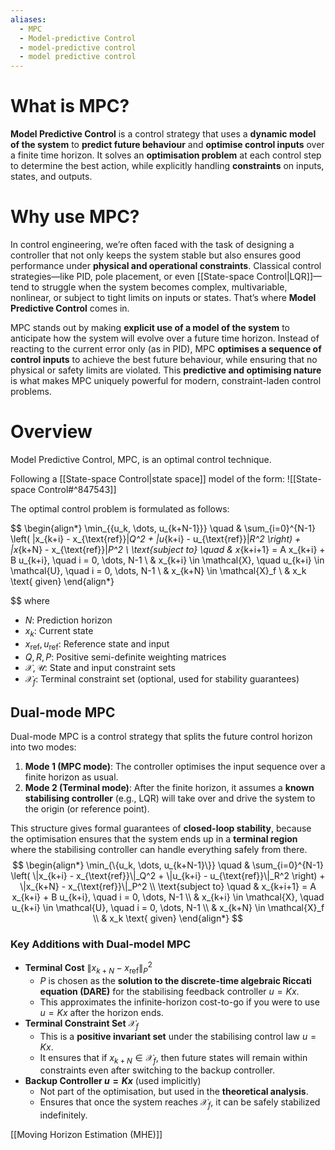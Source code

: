 ```yaml
---
aliases:
  - MPC
  - Model-predictive Control
  - model-predictive control
  - model predictive control
---
```

# What is MPC?

**Model Predictive Control** is a control strategy that uses a **dynamic model of the system** to **predict future behaviour** and **optimise control inputs** over a finite time horizon. It solves an **optimisation problem** at each control step to determine the best action, while explicitly handling **constraints** on inputs, states, and outputs.

# Why use MPC?
In control engineering, we’re often faced with the task of designing a controller that not only keeps the system stable but also ensures good performance under **physical and operational constraints**. Classical control strategies—like PID, pole placement, or even [[State-space Control|LQR]]—tend to struggle when the system becomes complex, multivariable, nonlinear, or subject to tight limits on inputs or states. That’s where **Model Predictive Control** comes in.

MPC stands out by making **explicit use of a model of the system** to anticipate how the system will evolve over a future time horizon. Instead of reacting to the current error only (as in PID), MPC **optimises a sequence of control inputs** to achieve the best future behaviour, while ensuring that no physical or safety limits are violated. This **predictive and optimising nature** is what makes MPC uniquely powerful for modern, constraint-laden control problems.

# Overview
Model Predictive Control, MPC, is an optimal control technique. 

Following a [[State-space Control|state space]] model of the form:
![[State-space Control#^847543]]


The optimal control problem is formulated as follows:

$$
\begin{align*}
\min_{\{u_k, \dots, u_{k+N-1}\}} \quad & \sum_{i=0}^{N-1} \left( \|x_{k+i} - x_{\text{ref}}\|_Q^2 + \|u_{k+i} - u_{\text{ref}}\|_R^2 \right) + \|x_{k+N} - x_{\text{ref}}\|_P^2 \\
\text{subject to} \quad & x_{k+i+1} = A x_{k+i} + B u_{k+i}, \quad i = 0, \dots, N-1 \\
& x_{k+i} \in \mathcal{X}, \quad u_{k+i} \in \mathcal{U}, \quad i = 0, \dots, N-1 \\
& x_{k+N} \in \mathcal{X}_f \\
& x_k \text{ given}
\end{align*}

$$
where
- $N$: Prediction horizon
- $x_k$​: Current state
- $x_{\text{ref}}, u_{\text{ref}}$​: Reference state and input
- $Q,R,P$: Positive semi-definite weighting matrices
- $\mathcal{X}, \mathcal{U}$: State and input constraint sets
- $\mathcal{X}_f$​: Terminal constraint set (optional, used for stability guarantees)

## Dual-mode MPC
Dual-mode MPC is a control strategy that splits the future control horizon into two modes:

1. **Mode 1 (MPC mode)**: The controller optimises the input sequence over a finite horizon as usual.
2. **Mode 2 (Terminal mode)**: After the finite horizon, it assumes a **known stabilising controller** (e.g., LQR) will take over and drive the system to the origin (or reference point).

This structure gives formal guarantees of **closed-loop stability**, because the optimisation ensures that the system ends up in a **terminal region** where the stabilising controller can handle everything safely from there.
$$
\begin{align*}
\min_{\{u_k, \dots, u_{k+N-1}\}} \quad & \sum_{i=0}^{N-1} \left( \|x_{k+i} - x_{\text{ref}}\|_Q^2 + \|u_{k+i} - u_{\text{ref}}\|_R^2 \right) + \|x_{k+N} - x_{\text{ref}}\|_P^2 \\
\text{subject to} \quad & x_{k+i+1} = A x_{k+i} + B u_{k+i}, \quad i = 0, \dots, N-1 \\
& x_{k+i} \in \mathcal{X}, \quad u_{k+i} \in \mathcal{U}, \quad i = 0, \dots, N-1 \\
& x_{k+N} \in \mathcal{X}_f \\
& x_k \text{ given}
\end{align*}
$$

### Key Additions with Dual-model MPC
- **Terminal Cost** $\|x_{k+N} - x_{\text{ref}}\|_P^2$ ​
    - $P$ is chosen as the **solution to the discrete-time algebraic Riccati equation (DARE)** for the stabilising feedback controller $u=Kx$.
    - This approximates the infinite-horizon cost-to-go if you were to use $u=Kx$ after the horizon ends.
- **Terminal Constraint Set** $\mathcal{X}_f$​
    - This is a **positive invariant set** under the stabilising control law $u=Kx$.
    - It ensures that if $x_{k+N} \in \mathcal{X}_f$​, then future states will remain within constraints even after switching to the backup controller.
- **Backup Controller $u=Kx$** (used implicitly)
    - Not part of the optimisation, but used in the **theoretical analysis**.
    - Ensures that once the system reaches $\mathcal{X}_f$​, it can be safely stabilized indefinitely.



[[Moving Horizon Estimation (MHE)]]


